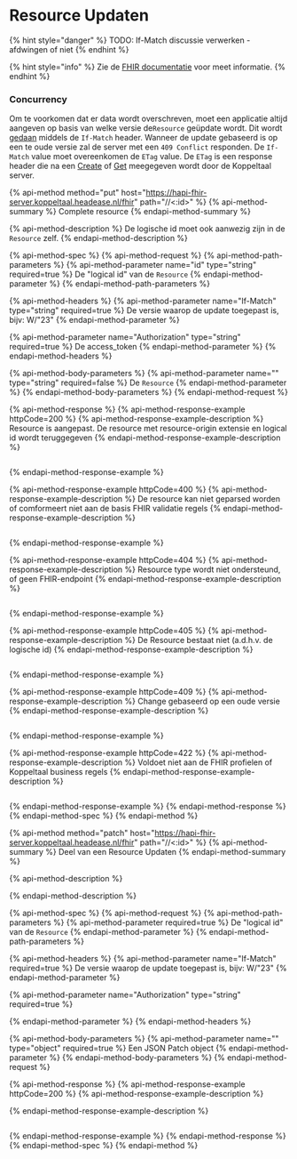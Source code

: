 # Resource Updaten

{% hint style="danger" %}
TODO: If-Match discussie verwerken  - afdwingen of niet
{% endhint %}

{% hint style="info" %}
Zie de [FHIR documentatie](https://www.hl7.org/fhir/http.html#update) voor meet informatie.
{% endhint %}

### Concurrency

Om te voorkomen dat er data wordt overschreven, moet een applicatie altijd aangeven op basis van welke versie de`Resource` geüpdate wordt. Dit wordt [gedaan](https://www.hl7.org/fhir/http.html#concurrency) middels de `If-Match` header. Wanneer de update gebaseerd is op een te oude versie zal de server met een `409 Conflict` responden. De `If-Match` value moet overeenkomen de `ETag` value. De `ETag` is een response header die na een [Create](resource-aanmaken.md) of [Get](resource-ophalen.md) meegegeven wordt door de Koppeltaal server.

{% api-method method="put" host="https://hapi-fhir-server.koppeltaal.headease.nl/fhir" path="/<Resource>/<:id>" %}
{% api-method-summary %}
Complete resource
{% endapi-method-summary %}

{% api-method-description %}
De logische id moet ook aanwezig zijn in de `Resource` zelf.
{% endapi-method-description %}

{% api-method-spec %}
{% api-method-request %}
{% api-method-path-parameters %}
{% api-method-parameter name="id" type="string" required=true %}
De "logical id" van de `Resource`
{% endapi-method-parameter %}
{% endapi-method-path-parameters %}

{% api-method-headers %}
{% api-method-parameter name="If-Match" type="string" required=true %}
De versie waarop de update toegepast is, bijv: W/"23"
{% endapi-method-parameter %}

{% api-method-parameter name="Authorization" type="string" required=true %}
De access\_token
{% endapi-method-parameter %}
{% endapi-method-headers %}

{% api-method-body-parameters %}
{% api-method-parameter name="" type="string" required=false %}
De `Resource`
{% endapi-method-parameter %}
{% endapi-method-body-parameters %}
{% endapi-method-request %}

{% api-method-response %}
{% api-method-response-example httpCode=200 %}
{% api-method-response-example-description %}
Resource is aangepast. De resource met resource-origin extensie en logical id wordt teruggegeven
{% endapi-method-response-example-description %}

```

```
{% endapi-method-response-example %}

{% api-method-response-example httpCode=400 %}
{% api-method-response-example-description %}
De resource kan niet geparsed worden of comformeert niet aan de basis FHIR validatie regels
{% endapi-method-response-example-description %}

```

```
{% endapi-method-response-example %}

{% api-method-response-example httpCode=404 %}
{% api-method-response-example-description %}
Resource type wordt niet ondersteund, of geen FHIR-endpoint
{% endapi-method-response-example-description %}

```

```
{% endapi-method-response-example %}

{% api-method-response-example httpCode=405 %}
{% api-method-response-example-description %}
De Resource bestaat niet \(a.d.h.v. de logische id\)
{% endapi-method-response-example-description %}

```

```
{% endapi-method-response-example %}

{% api-method-response-example httpCode=409 %}
{% api-method-response-example-description %}
Change gebaseerd op een oude versie
{% endapi-method-response-example-description %}

```

```
{% endapi-method-response-example %}

{% api-method-response-example httpCode=422 %}
{% api-method-response-example-description %}
Voldoet niet aan de FHIR profielen of Koppeltaal business regels
{% endapi-method-response-example-description %}

```

```
{% endapi-method-response-example %}
{% endapi-method-response %}
{% endapi-method-spec %}
{% endapi-method %}

{% api-method method="patch" host="https://hapi-fhir-server.koppeltaal.headease.nl/fhir" path="/<Resource>/<:id>" %}
{% api-method-summary %}
Deel van een Resource Updaten
{% endapi-method-summary %}

{% api-method-description %}

{% endapi-method-description %}

{% api-method-spec %}
{% api-method-request %}
{% api-method-path-parameters %}
{% api-method-parameter required=true %}
De "logical id" van de `Resource`
{% endapi-method-parameter %}
{% endapi-method-path-parameters %}

{% api-method-headers %}
{% api-method-parameter name="If-Match" required=true %}
De versie waarop de update toegepast is, bijv: W/"23"
{% endapi-method-parameter %}

{% api-method-parameter name="Authorization" type="string" required=true %}

{% endapi-method-parameter %}
{% endapi-method-headers %}

{% api-method-body-parameters %}
{% api-method-parameter name="" type="object" required=true %}
Een JSON Patch object
{% endapi-method-parameter %}
{% endapi-method-body-parameters %}
{% endapi-method-request %}

{% api-method-response %}
{% api-method-response-example httpCode=200 %}
{% api-method-response-example-description %}

{% endapi-method-response-example-description %}

```

```
{% endapi-method-response-example %}
{% endapi-method-response %}
{% endapi-method-spec %}
{% endapi-method %}

